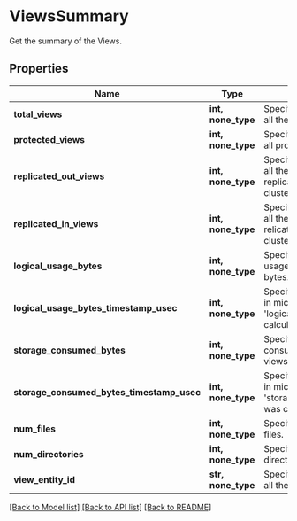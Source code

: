 # ViewsSummary

Get the summary of the Views.

## Properties
Name | Type | Description | Notes
------------ | ------------- | ------------- | -------------
**total_views** | **int, none_type** | Specifies the number of all the views. | [optional] 
**protected_views** | **int, none_type** | Specifies the number of all protected views. | [optional] 
**replicated_out_views** | **int, none_type** | Specifies the number of all the views that are replicated out to remote clusters. | [optional] 
**replicated_in_views** | **int, none_type** | Specifies the number of all the views that are relicated from remote clusters. | [optional] 
**logical_usage_bytes** | **int, none_type** | Specifies the logical usage of all the views in bytes. | [optional] 
**logical_usage_bytes_timestamp_usec** | **int, none_type** | Specifies the timestamp in micro seconds when &#39;logicalUsageBytes&#39; was calculated. | [optional] 
**storage_consumed_bytes** | **int, none_type** | Specifies the storage consumed of all the views in bytes. | [optional] 
**storage_consumed_bytes_timestamp_usec** | **int, none_type** | Specifies the timestamp in micro seconds when &#39;storageConsumedBytes&#39; was calculated. | [optional] 
**num_files** | **int, none_type** | Specifies the number of files. | [optional] 
**num_directories** | **int, none_type** | Specifies the number of directories. | [optional] 
**view_entity_id** | **str, none_type** | Specifies the entity id of all the views. | [optional] 

[[Back to Model list]](../README.md#documentation-for-models) [[Back to API list]](../README.md#documentation-for-api-endpoints) [[Back to README]](../README.md)


